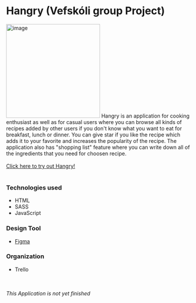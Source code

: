 # Hangry (Vefskóli group Project)
<img href="https://descriptive-tramp.surge.sh/" width="254" alt="image" src="https://user-images.githubusercontent.com/89194895/183515416-5792be7a-03b4-4fe4-8802-d0cfee951961.png">
Hangry is an application for cooking enthusiast as well as for casual users where you can browse all kinds of recipes added by other users if you don't 
know what you want to eat for breakfast, lunch or dinner. You can give star if you like the recipe which adds it to your favorite and increases the 
popularity of the recipe. The application also has "shopping list" feature where you can write down all of the ingredients that you need for choosen recipe.
<br>
<br>
<a href="https://descriptive-tramp.surge.sh/">Click here to try out Hangry!</a>
<br>
<br>

### Technologies used

* HTML
* SASS
* JavaScript

### Design Tool

* <a href="https://www.figma.com/file/042mQFv5VnkxkIeVEO9AfN/Hangry?node-id=0%3A1">Figma</a>

### Organization

* Trello

<br>
<br>
<em>This Application is not yet finished</em>
